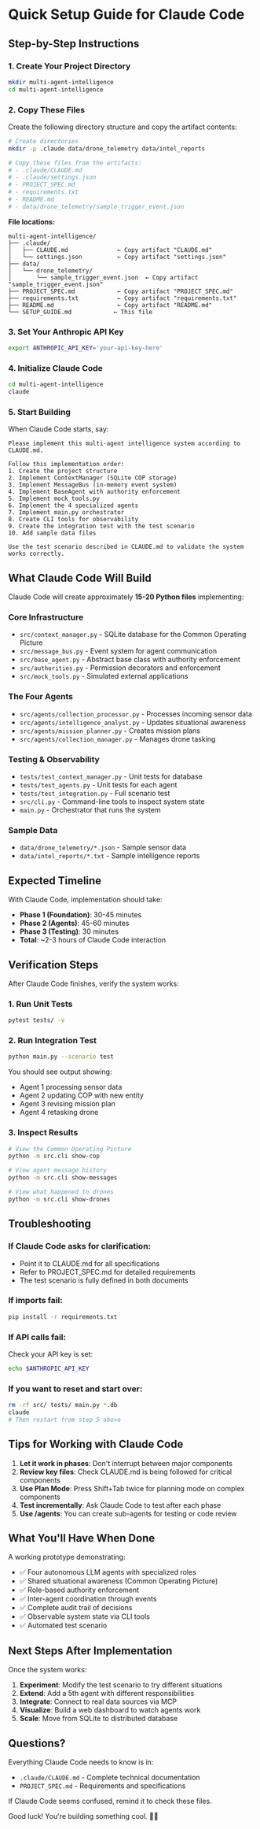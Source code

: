 # Quick Setup Guide for Claude Code

## Step-by-Step Instructions

### 1. Create Your Project Directory
```bash
mkdir multi-agent-intelligence
cd multi-agent-intelligence
```

### 2. Copy These Files

Create the following directory structure and copy the artifact contents:

```bash
# Create directories
mkdir -p .claude data/drone_telemetry data/intel_reports

# Copy these files from the artifacts:
# - .claude/CLAUDE.md
# - .claude/settings.json  
# - PROJECT_SPEC.md
# - requirements.txt
# - README.md
# - data/drone_telemetry/sample_trigger_event.json
```

**File locations:**
```
multi-agent-intelligence/
├── .claude/
│   ├── CLAUDE.md              ← Copy artifact "CLAUDE.md"
│   └── settings.json          ← Copy artifact "settings.json"
├── data/
│   └── drone_telemetry/
│       └── sample_trigger_event.json  ← Copy artifact "sample_trigger_event.json"
├── PROJECT_SPEC.md            ← Copy artifact "PROJECT_SPEC.md"
├── requirements.txt           ← Copy artifact "requirements.txt"
├── README.md                  ← Copy artifact "README.md"
└── SETUP_GUIDE.md            ← This file
```

### 3. Set Your Anthropic API Key
```bash
export ANTHROPIC_API_KEY='your-api-key-here'
```

### 4. Initialize Claude Code
```bash
cd multi-agent-intelligence
claude
```

### 5. Start Building

When Claude Code starts, say:

```
Please implement this multi-agent intelligence system according to CLAUDE.md.

Follow this implementation order:
1. Create the project structure
2. Implement ContextManager (SQLite COP storage)
3. Implement MessageBus (in-memory event system)
4. Implement BaseAgent with authority enforcement
5. Implement mock_tools.py
6. Implement the 4 specialized agents
7. Implement main.py orchestrator
8. Create CLI tools for observability
9. Create the integration test with the test scenario
10. Add sample data files

Use the test scenario described in CLAUDE.md to validate the system works correctly.
```

## What Claude Code Will Build

Claude Code will create approximately **15-20 Python files** implementing:

### Core Infrastructure
- `src/context_manager.py` - SQLite database for the Common Operating Picture
- `src/message_bus.py` - Event system for agent communication
- `src/base_agent.py` - Abstract base class with authority enforcement
- `src/authorities.py` - Permission decorators and enforcement
- `src/mock_tools.py` - Simulated external applications

### The Four Agents
- `src/agents/collection_processor.py` - Processes incoming sensor data
- `src/agents/intelligence_analyst.py` - Updates situational awareness
- `src/agents/mission_planner.py` - Creates mission plans
- `src/agents/collection_manager.py` - Manages drone tasking

### Testing & Observability
- `tests/test_context_manager.py` - Unit tests for database
- `tests/test_agents.py` - Unit tests for each agent
- `tests/test_integration.py` - Full scenario test
- `src/cli.py` - Command-line tools to inspect system state
- `main.py` - Orchestrator that runs the system

### Sample Data
- `data/drone_telemetry/*.json` - Sample sensor data
- `data/intel_reports/*.txt` - Sample intelligence reports

## Expected Timeline

With Claude Code, implementation should take:
- **Phase 1 (Foundation)**: 30-45 minutes
- **Phase 2 (Agents)**: 45-60 minutes  
- **Phase 3 (Testing)**: 30 minutes
- **Total**: ~2-3 hours of Claude Code interaction

## Verification Steps

After Claude Code finishes, verify the system works:

### 1. Run Unit Tests
```bash
pytest tests/ -v
```

### 2. Run Integration Test
```bash
python main.py --scenario test
```

You should see output showing:
- Agent 1 processing sensor data
- Agent 2 updating COP with new entity
- Agent 3 revising mission plan
- Agent 4 retasking drone

### 3. Inspect Results
```bash
# View the Common Operating Picture
python -m src.cli show-cop

# View agent message history
python -m src.cli show-messages

# View what happened to drones
python -m src.cli show-drones
```

## Troubleshooting

### If Claude Code asks for clarification:
- Point it to CLAUDE.md for all specifications
- Refer to PROJECT_SPEC.md for detailed requirements
- The test scenario is fully defined in both documents

### If imports fail:
```bash
pip install -r requirements.txt
```

### If API calls fail:
Check your API key is set:
```bash
echo $ANTHROPIC_API_KEY
```

### If you want to reset and start over:
```bash
rm -rf src/ tests/ main.py *.db
claude
# Then restart from step 5 above
```

## Tips for Working with Claude Code

1. **Let it work in phases**: Don't interrupt between major components
2. **Review key files**: Check CLAUDE.md is being followed for critical components
3. **Use Plan Mode**: Press Shift+Tab twice for planning mode on complex components
4. **Test incrementally**: Ask Claude Code to test after each phase
5. **Use /agents**: You can create sub-agents for testing or code review

## What You'll Have When Done

A working prototype demonstrating:
- ✅ Four autonomous LLM agents with specialized roles
- ✅ Shared situational awareness (Common Operating Picture)
- ✅ Role-based authority enforcement
- ✅ Inter-agent coordination through events
- ✅ Complete audit trail of decisions
- ✅ Observable system state via CLI tools
- ✅ Automated test scenario

## Next Steps After Implementation

Once the system works:

1. **Experiment**: Modify the test scenario to try different situations
2. **Extend**: Add a 5th agent with different responsibilities
3. **Integrate**: Connect to real data sources via MCP
4. **Visualize**: Build a web dashboard to watch agents work
5. **Scale**: Move from SQLite to distributed database

## Questions?

Everything Claude Code needs to know is in:
- `.claude/CLAUDE.md` - Complete technical documentation
- `PROJECT_SPEC.md` - Requirements and specifications

If Claude Code seems confused, remind it to check these files.

Good luck! You're building something cool. 🚁🤖